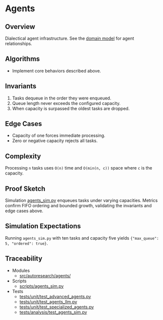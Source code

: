 # Agents

## Overview

Dialectical agent infrastructure. See the
[domain model](../domain_model.md) for agent relationships.

## Algorithms

- Implement core behaviors described above.

## Invariants

1. Tasks dequeue in the order they were enqueued.
2. Queue length never exceeds the configured capacity.
3. When capacity is surpassed the oldest tasks are dropped.

## Edge Cases

- Capacity of one forces immediate processing.
- Zero or negative capacity rejects all tasks.

## Complexity

Processing ``n`` tasks uses ``O(n)`` time and ``O(min(n, c))`` space where
``c`` is the capacity.

## Proof Sketch

Simulation [agents_sim.py][s1] enqueues tasks under varying capacities. Metrics
confirm FIFO ordering and bounded growth, validating the invariants and edge
cases above.

## Simulation Expectations

Running ``agents_sim.py`` with ten tasks and capacity five yields
``{"max_queue": 5, "ordered": true}``.

## Traceability


- Modules
  - [src/autoresearch/agents/][m1]
- Scripts
  - [scripts/agents_sim.py][s1]
- Tests
  - [tests/unit/test_advanced_agents.py][t1]
  - [tests/unit/test_agents_llm.py][t2]
  - [tests/unit/test_specialized_agents.py][t3]
  - [tests/analysis/test_agents_sim.py][t4]

[m1]: ../../src/autoresearch/agents/
[t1]: ../../tests/unit/test_advanced_agents.py
[t2]: ../../tests/unit/test_agents_llm.py
[t3]: ../../tests/unit/test_specialized_agents.py
[s1]: ../../scripts/agents_sim.py
[t4]: ../../tests/analysis/test_agents_sim.py
